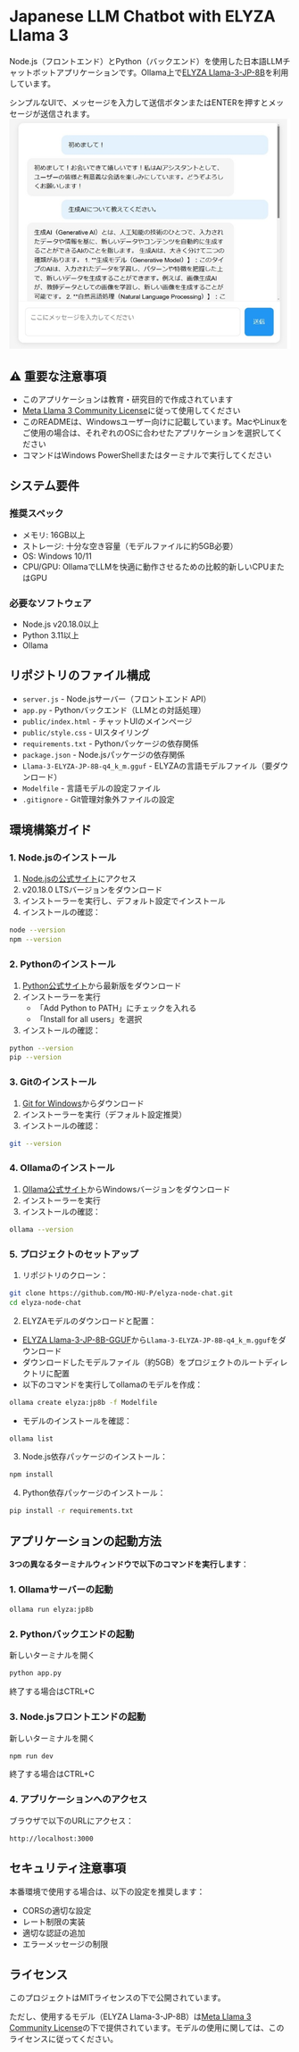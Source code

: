 # Japanese LLM Chatbot with ELYZA Llama 3

Node.js（フロントエンド）とPython（バックエンド）を使用した日本語LLMチャットボットアプリケーションです。Ollama上で[ELYZA Llama-3-JP-8B](https://huggingface.co/elyza/Llama-3-ELYZA-JP-8B-GGUF)を利用しています。

シンプルなUIで、メッセージを入力して送信ボタンまたはENTERを押すとメッセージが送信されます。
![Fig](Fig.jpg)

## ⚠️ 重要な注意事項

- このアプリケーションは教育・研究目的で作成されています
- [Meta Llama 3 Community License](https://www.llama.com/llama3/license/)に従って使用してください
- このREADMEは、Windowsユーザー向けに記載しています。MacやLinuxをご使用の場合は、それぞれのOSに合わせたアプリケーションを選択してください
- コマンドはWindows PowerShellまたはターミナルで実行してください

## システム要件

### 推奨スペック
- メモリ: 16GB以上
- ストレージ: 十分な空き容量（モデルファイルに約5GB必要）
- OS: Windows 10/11
- CPU/GPU: OllamaでLLMを快適に動作させるための比較的新しいCPUまたはGPU

### 必要なソフトウェア
- Node.js v20.18.0以上
- Python 3.11以上
- Ollama

## リポジトリのファイル構成

- `server.js` - Node.jsサーバー（フロントエンド API）
- `app.py` - Pythonバックエンド（LLMとの対話処理）
- `public/index.html` - チャットUIのメインページ
- `public/style.css` - UIスタイリング
- `requirements.txt` - Pythonパッケージの依存関係
- `package.json` - Node.jsパッケージの依存関係
- `Llama-3-ELYZA-JP-8B-q4_k_m.gguf` - ELYZAの言語モデルファイル（要ダウンロード）
- `Modelfile` - 言語モデルの設定ファイル
- `.gitignore` - Git管理対象外ファイルの設定

## 環境構築ガイド

### 1. Node.jsのインストール
1. [Node.jsの公式サイト](https://nodejs.org/)にアクセス
2. v20.18.0 LTSバージョンをダウンロード
3. インストーラーを実行し、デフォルト設定でインストール
4. インストールの確認：
```bash
node --version 
npm --version
```

### 2. Pythonのインストール
1. [Python公式サイト](https://www.python.org/downloads/)から最新版をダウンロード
2. インストーラーを実行
   - 「Add Python to PATH」にチェックを入れる
   - 「Install for all users」を選択
3. インストールの確認：
```bash
python --version 
pip --version
```

### 3. Gitのインストール
1. [Git for Windows](https://gitforwindows.org/)からダウンロード
2. インストーラーを実行（デフォルト設定推奨）
3. インストールの確認：
```bash
git --version
```

### 4. Ollamaのインストール
1. [Ollama公式サイト](https://ollama.ai/download)からWindowsバージョンをダウンロード
2. インストーラーを実行
3. インストールの確認：
```bash
ollama --version
```

### 5. プロジェクトのセットアップ

1. リポジトリのクローン：
```bash
git clone https://github.com/MO-HU-P/elyza-node-chat.git
cd elyza-node-chat
```

2. ELYZAモデルのダウンロードと配置：
- [ELYZA Llama-3-JP-8B-GGUF](https://huggingface.co/elyza/Llama-3-ELYZA-JP-8B-GGUF/tree/main)から`Llama-3-ELYZA-JP-8B-q4_k_m.gguf`をダウンロード
- ダウンロードしたモデルファイル（約5GB）をプロジェクトのルートディレクトリに配置
- 以下のコマンドを実行してollamaのモデルを作成：
```bash
ollama create elyza:jp8b -f Modelfile
```
- モデルのインストールを確認：
```bash
ollama list
```

3. Node.js依存パッケージのインストール：
```bash
npm install
```

4. Python依存パッケージのインストール：
```bash
pip install -r requirements.txt
```

## アプリケーションの起動方法

**3つの異なるターミナルウィンドウで以下のコマンドを実行します**：

### 1. Ollamaサーバーの起動
```bash
ollama run elyza:jp8b
```

### 2. Pythonバックエンドの起動
新しいターミナルを開く
```bash
python app.py
```
終了する場合はCTRL+C

### 3. Node.jsフロントエンドの起動
新しいターミナルを開く
```bash
npm run dev
```
終了する場合はCTRL+C

### 4. アプリケーションへのアクセス
ブラウザで以下のURLにアクセス：
```
http://localhost:3000
```


## セキュリティ注意事項

本番環境で使用する場合は、以下の設定を推奨します：
- CORSの適切な設定
- レート制限の実装
- 適切な認証の追加
- エラーメッセージの制限

## ライセンス

このプロジェクトはMITライセンスの下で公開されています。

ただし、使用するモデル（ELYZA Llama-3-JP-8B）は[Meta Llama 3 Community License](https://www.llama.com/llama3/license/)の下で提供されています。モデルの使用に関しては、このライセンスに従ってください。

